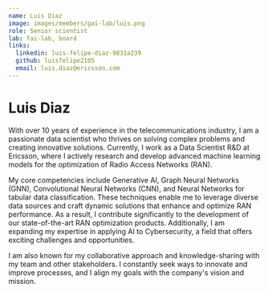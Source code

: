 ```yaml
---
name: Luis Diaz
image: images/members/gai-lab/luis.png
role: Senior scientist
lab: fai-lab, board
links:
  linkedin: luis-felipe-diaz-9831a239
  github: luisfelipe2105
  email: luis.diaz@ericsson.com
---
```


# Luis Diaz

With over 10 years of experience in the telecommunications industry, I am a passionate data scientist who thrives on solving complex problems and creating innovative solutions. Currently, I work as a Data Scientist R&D at Ericsson, where I actively research and develop advanced machine learning models for the optimization of Radio Access Networks (RAN).

My core competencies include Generative AI, Graph Neural Networks (GNN), Convolutional Neural Networks (CNN), and Neural Networks for tabular data classification. These techniques enable me to leverage diverse data sources and craft dynamic solutions that enhance and optimize RAN performance. As a result, I contribute significantly to the development of our state-of-the-art RAN optimization products. Additionally, I am expanding my expertise in applying AI to Cybersecurity, a field that offers exciting challenges and opportunities.

I am also known for my collaborative approach and knowledge-sharing with my team and other stakeholders. I constantly seek ways to innovate and improve processes, and I align my goals with the company's vision and mission. 

